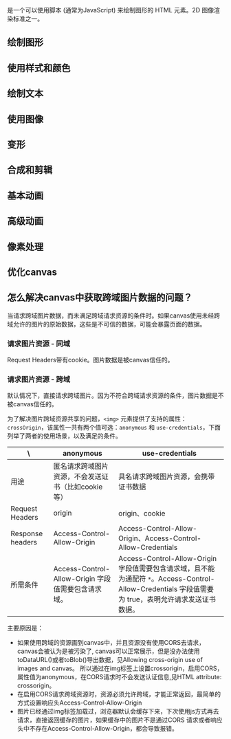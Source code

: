 
<canvas>是一个可以使用脚本 (通常为JavaScript) 来绘制图形的 HTML 元素。2D 图像渲染标准之一。

## 绘制图形
## 使用样式和颜色
## 绘制文本
## 使用图像
## 变形
## 合成和剪辑
## 基本动画
## 高级动画
## 像素处理
## 优化canvas


## 怎么解决canvas中获取跨域图片数据的问题？

当请求跨域图片数据，而未满足跨域请求资源的条件时。如果canvas使用未经跨域允许的图片的原始数据，这些是不可信的数据，可能会暴露页面的数据。

### 请求图片资源 - 同域

Request Headers带有cookie。图片数据是被canvas信任的。

### 请求图片资源 - 跨域
默认情况下，直接请求跨域图片。因为不符合跨域请求资源的条件，图片数据是不被canvas信任的。

为了解决图片跨域资源共享的问题，`<img>` 元素提供了支持的属性：`crossOrigin`，该属性一共有两个值可选：`anonymous` 和 `use-credentials`，下面列举了两者的使用场景，以及满足的条件。


| \ | anonymous | use-credentials |
| --- | --- | --- |
| 用途 | 匿名请求跨域图片资源，不会发送证书（比如cookie等） | 具名请求跨域图片资源，会携带证书数据 |
| Request Headers | origin | origin、cookie |
| Response headers | Access-Control-Allow-Origin | Access-Control-Allow-Origin、Access-Control-Allow-Credentials |
| 所需条件 |Access-Control-Allow-Origin 字段值需要包含请求域。  | Access-Control-Allow-Origin 字段值需要包含请求域，且不能为通配符 `*`。Access-Control-Allow-Credentials 字段值需要为 true，表明允许请求发送证书数据。 |

主要原因是：

* 如果使用跨域的资源画到canvas中，并且资源没有使用CORS去请求，canvas会被认为是被污染了, canvas可以正常展示，但是没办法使用toDataURL()或者toBlob()导出数据，见Allowing cross-origin use of images and canvas。 所以通过在img标签上设置crossorigin，启用CORS，属性值为anonymous，在CORS请求时不会发送认证信息,见HTML attribute: crossorigin。
* 在启用CORS请求跨域资源时，资源必须允许跨域，才能正常返回，最简单的方式设置响应头Access-Control-Allow-Origin
* 图片已经通过img标签加载过，浏览器默认会缓存下来，下次使用js方式再去请求，直接返回缓存的图片，如果缓存中的图片不是通过CORS 请求或者响应头中不存在Access-Control-Allow-Origin，都会导致报错。